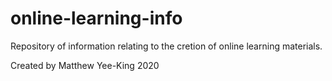 # online-learning-info

Repository of information relating to the cretion of online learning materials.

Created by Matthew Yee-King 2020
